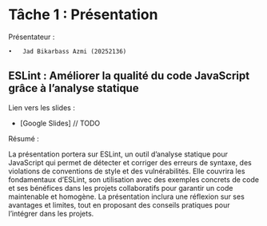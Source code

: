 # Tâche 1 : Présentation

Présentateur : 

	•	Jad Bikarbass Azmi (20252136)

## ESLint : Améliorer la qualité du code JavaScript grâce à l’analyse statique

Lien vers les slides :

- [Google Slides] // TODO

Résumé :

La présentation portera sur ESLint, un outil d’analyse statique pour JavaScript qui permet de détecter et corriger des erreurs de syntaxe, des violations de conventions de style et des vulnérabilités. Elle couvrira les fondamentaux d’ESLint, son utilisation avec des exemples concrets de code et ses bénéfices dans les projets collaboratifs pour garantir un code maintenable et homogène. La présentation inclura une réflexion sur ses avantages et limites, tout en proposant des conseils pratiques pour l’intégrer dans les projets.
